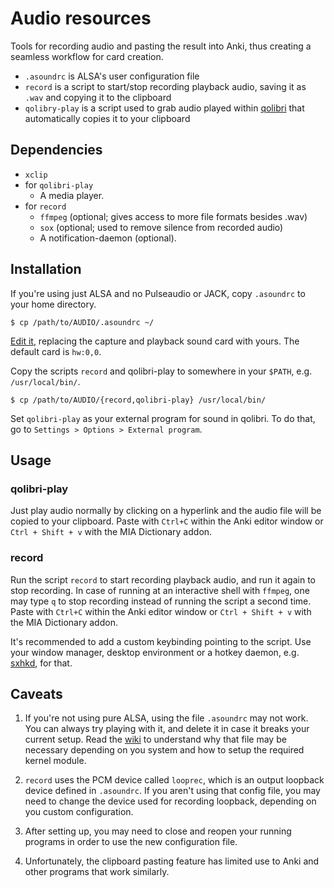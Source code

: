 # Audio resources

Tools for recording audio and pasting the result into Anki, thus creating a seamless workflow for card creation.

- `.asoundrc` is ALSA's user configuration file
- `record` is a script to start/stop recording playback audio, saving it as `.wav` and copying it to the clipboard
- `qolibry-play` is a script used to grab audio played within [qolibri](https://github.com/ludios/qolibri) that automatically copies it to your clipboard

## Dependencies

- `xclip`
- for `qolibri-play`
  - A media player.
- for `record`
  - `ffmpeg` (optional; gives access to more file formats besides .wav)
  - `sox` (optional; used to remove silence from recorded audio)
  - A notification-daemon (optional). 

## Installation

If you're using just ALSA and no Pulseaudio or JACK, copy `.asoundrc` to your home directory.
```
$ cp /path/to/AUDIO/.asoundrc ~/
```

[Edit it](https://github.com/edulim/Linux-MIA/wiki/Audio-system-setup#setting-up-alsa), replacing the capture and playback sound card with yours. The default card is `hw:0,0`.

Copy the scripts `record` and qolibri-play to somewhere in your `$PATH`, e.g. `/usr/local/bin/`.
```
$ cp /path/to/AUDIO/{record,qolibri-play} /usr/local/bin/

```

Set `qolibri-play` as your external program for sound in qolibri. To do that, go to `Settings > Options > External program`.

## Usage

### qolibri-play

Just play audio normally by clicking on a hyperlink and the audio file will be copied to your clipboard. Paste with `Ctrl+C` within the Anki editor window or `Ctrl + Shift + v` with the MIA Dictionary addon.

### record

Run the script `record` to start recording playback audio, and run it again to stop recording. In case of running at an interactive shell with `ffmpeg`, one may type `q` to stop recording instead of running the script a second time. Paste with `Ctrl+C` within the Anki editor window or `Ctrl + Shift + v` with the MIA Dictionary addon.

It's recommended to add a custom keybinding pointing to the script. Use your window manager, desktop environment or a hotkey daemon, e.g. [sxhkd](https://github.com/baskerville/sxhkd), for that.

## Caveats

1. If you're not using pure ALSA, using the file `.asoundrc` may not work. You can always try playing with it, and delete it in case it breaks your current setup. Read the [wiki](https://github.com/edulim/Linux-MIA/wiki/Audio-system-setup) to understand why that file may be necessary depending on you system and how to setup the required kernel module.

2. `record` uses the PCM device called `looprec`, which is an output loopback device defined in `.asoundrc`. If you aren't using that config file, you may need to change the device used for recording loopback, depending on you custom configuration.

3. After setting up, you may need to close and reopen your running programs in order to use the new configuration file.

4. Unfortunately, the clipboard pasting feature has limited use to Anki and other programs that work similarly.
